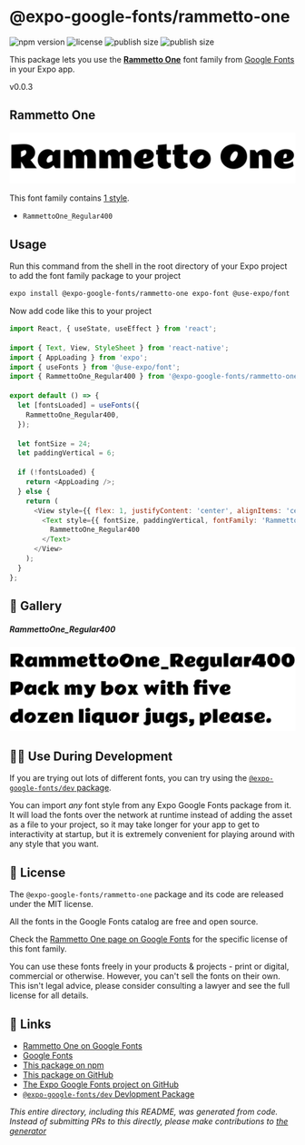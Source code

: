 # @expo-google-fonts/rammetto-one

![npm version](https://flat.badgen.net/npm/v/@expo-google-fonts/rammetto-one)
![license](https://flat.badgen.net/github/license/expo/google-fonts)
![publish size](https://flat.badgen.net/packagephobia/install/@expo-google-fonts/rammetto-one)
![publish size](https://flat.badgen.net/packagephobia/publish/@expo-google-fonts/rammetto-one)

This package lets you use the [**Rammetto One**](https://fonts.google.com/specimen/Rammetto+One) font family from [Google Fonts](https://fonts.google.com/) in your Expo app.

v0.0.3

## Rammetto One

![Rammetto One](./font-family.png)

This font family contains [1 style](#-gallery).

- `RammettoOne_Regular400`

## Usage

Run this command from the shell in the root directory of your Expo project to add the font family package to your project
```sh
expo install @expo-google-fonts/rammetto-one expo-font @use-expo/font
```

Now add code like this to your project
```js
import React, { useState, useEffect } from 'react';

import { Text, View, StyleSheet } from 'react-native';
import { AppLoading } from 'expo';
import { useFonts } from '@use-expo/font';
import { RammettoOne_Regular400 } from '@expo-google-fonts/rammetto-one';

export default () => {
  let [fontsLoaded] = useFonts({
    RammettoOne_Regular400,
  });

  let fontSize = 24;
  let paddingVertical = 6;

  if (!fontsLoaded) {
    return <AppLoading />;
  } else {
    return (
      <View style={{ flex: 1, justifyContent: 'center', alignItems: 'center' }}>
        <Text style={{ fontSize, paddingVertical, fontFamily: 'RammettoOne_Regular400' }}>
          RammettoOne_Regular400
        </Text>
      </View>
    );
  }
};

```

## 🔡 Gallery

##### RammettoOne_Regular400
![RammettoOne_Regular400](./c98688de086da1f823bad61e527562aacacdd41a5cf8072e7c7d6c4fe3718dc6.ttf.png)


## 👩‍💻 Use During Development

If you are trying out lots of different fonts, you can try using the [`@expo-google-fonts/dev` package](https://github.com/expo/google-fonts/tree/master/font-packages/dev#readme).

You can import *any* font style from any Expo Google Fonts package from it. It will load the fonts
over the network at runtime instead of adding the asset as a file to your project, so it may take longer
for your app to get to interactivity at startup, but it is extremely convenient
for playing around with any style that you want.

## 📖 License

The `@expo-google-fonts/rammetto-one` package and its code are released under the MIT license.

All the fonts in the Google Fonts catalog are free and open source.

Check the [Rammetto One page on Google Fonts](https://fonts.google.com/specimen/Rammetto+One) for the specific license of this font family.

You can use these fonts freely in your products & projects - print or digital, commercial or otherwise. However, you can't sell the fonts on their own. This isn't legal advice, please consider consulting a lawyer and see the full license for all details.

## 🔗 Links

- [Rammetto One on Google Fonts](https://fonts.google.com/specimen/Rammetto+One)
- [Google Fonts](https://fonts.google.com/)
- [This package on npm](https://www.npmjs.com/package/@expo-google-fonts/rammetto-one)
- [This package on GitHub](https://github.com/expo/google-fonts/tree/master/font-packages/rammetto-one)
- [The Expo Google Fonts project on GitHub](https://github.com/expo/google-fonts)
- [`@expo-google-fonts/dev` Devlopment Package](https://github.com/expo/google-fonts/tree/master/font-packages/dev)


*This entire directory, including this README, was generated from code. Instead of submitting PRs to this directly, please make contributions to [the generator](https://github.com/expo/google-fonts/tree/master/packages/generator)*

